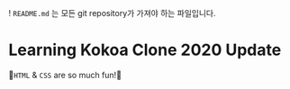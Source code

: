 ! `README.md` 는 모든 git repository가 가져야 하는 파일입니다.

# Learning Kokoa Clone 2020 Update

🐣`HTML` & `CSS` are so much fun!🐣
